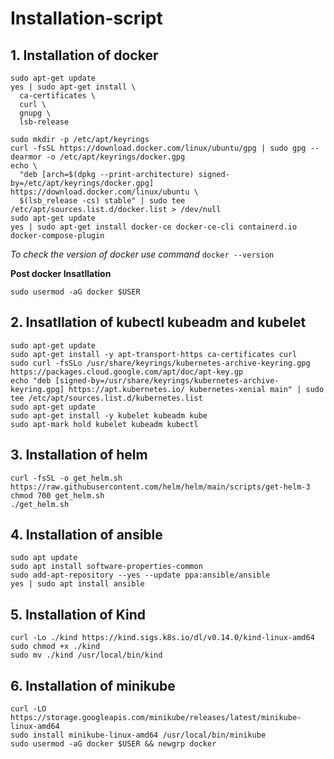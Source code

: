 # Installation-script 
## 1. Installation of docker
  ```
  sudo apt-get update
  yes | sudo apt-get install \
    ca-certificates \
    curl \ 
    gnupg \
    lsb-release
 ```
 ```
sudo mkdir -p /etc/apt/keyrings
curl -fsSL https://download.docker.com/linux/ubuntu/gpg | sudo gpg --dearmor -o /etc/apt/keyrings/docker.gpg
echo \
   "deb [arch=$(dpkg --print-architecture) signed-by=/etc/apt/keyrings/docker.gpg] https://download.docker.com/linux/ubuntu \
   $(lsb_release -cs) stable" | sudo tee /etc/apt/sources.list.d/docker.list > /dev/null
sudo apt-get update
yes | sudo apt-get install docker-ce docker-ce-cli containerd.io docker-compose-plugin
 ```
 *To check the version of docker use command*
 ```docker --version```
 
 **Post docker Insatllation**
 
 ```sudo usermod -aG docker $USER```
 ## 2. Insatllation of kubectl kubeadm and kubelet
 ```
sudo apt-get update
sudo apt-get install -y apt-transport-https ca-certificates curl
sudo curl -fsSLo /usr/share/keyrings/kubernetes-archive-keyring.gpg https://packages.cloud.google.com/apt/doc/apt-key.gp
echo "deb [signed-by=/usr/share/keyrings/kubernetes-archive-keyring.gpg] https://apt.kubernetes.io/ kubernetes-xenial main" | sudo tee /etc/apt/sources.list.d/kubernetes.list
sudo apt-get update
sudo apt-get install -y kubelet kubeadm kube
sudo apt-mark hold kubelet kubeadm kubectl
 ```
 ## 3. Installation of helm
 ```
 curl -fsSL -o get_helm.sh https://raw.githubusercontent.com/helm/helm/main/scripts/get-helm-3
 chmod 700 get_helm.sh
 ./get_helm.sh
 ```
 ## 4. Installation of ansible
```
sudo apt update
sudo apt install software-properties-common
sudo add-apt-repository --yes --update ppa:ansible/ansible
yes | sudo apt install ansible
```
## 5. Installation of Kind
```
curl -Lo ./kind https://kind.sigs.k8s.io/dl/v0.14.0/kind-linux-amd64
sudo chmod +x ./kind
sudo mv ./kind /usr/local/bin/kind
```
## 6. Installation of minikube
```
curl -LO https://storage.googleapis.com/minikube/releases/latest/minikube-linux-amd64
sudo install minikube-linux-amd64 /usr/local/bin/minikube
sudo usermod -aG docker $USER && newgrp docker
```
